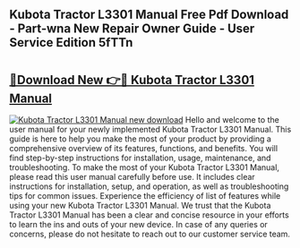 ## Kubota Tractor L3301 Manual Free Pdf Download - Part-wna New Repair Owner Guide - User Service Edition 5fTTn

# <h2><a href="http://bc86614.oget.top/?id=Kubota+Tractor+L3301+Manual">🔗Download New 👉🔴 Kubota Tractor L3301 Manual</a></h2>

[![Kubota Tractor L3301 Manual new download](https://i.imgur.com/5g1atiW.png)](http://bc86614.oget.top/?id=Kubota+Tractor+L3301+Manual)
Hello and welcome to the user manual for your newly implemented Kubota Tractor L3301 Manual. This guide is here to help you make the most of your product by providing a comprehensive overview of its features, functions, and benefits. You will find step-by-step instructions for installation, usage, maintenance, and troubleshooting. To make the most of your Kubota Tractor L3301 Manual, please read this user manual carefully before use. It includes clear instructions for installation, setup, and operation, as well as troubleshooting tips for common issues. Experience the efficiency of list of features while using your new Kubota Tractor L3301 Manual. We trust that the Kubota Tractor L3301 Manual has been a clear and concise resource in your efforts to learn the ins and outs of your new device. In case of any queries or concerns, please do not hesitate to reach out to our customer service team.
